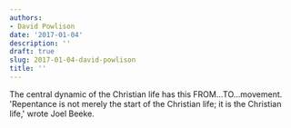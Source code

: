 ```yaml
---
authors:
- David Powlison
date: '2017-01-04'
description: ''
draft: true
slug: 2017-01-04-david-powlison
title: ''
---
```

The central dynamic of the Christian life has this FROM…TO…movement. 'Repentance is not merely the start of the Christian life; it is the Christian life,' wrote Joel Beeke.



